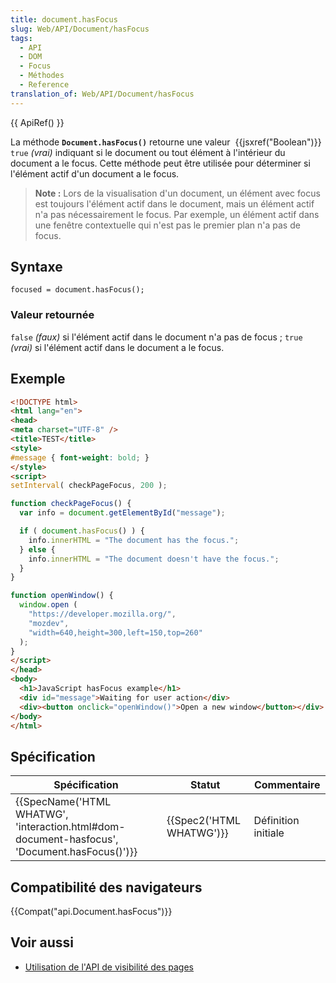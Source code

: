 ```yaml
---
title: document.hasFocus
slug: Web/API/Document/hasFocus
tags:
  - API
  - DOM
  - Focus
  - Méthodes
  - Reference
translation_of: Web/API/Document/hasFocus
---
```

{{ ApiRef() }}

La méthode **`Document.hasFocus()`** retourne une valeur  {{jsxref("Boolean")}} `true` _(vrai)_ indiquant si le document ou tout élément à l'intérieur du document a le focus. Cette méthode peut être utilisée pour déterminer si l'élément actif d'un document a le focus.

> **Note :** Lors de la visualisation d'un document, un élément avec focus est toujours l'élément actif dans le document, mais un élément actif n'a pas nécessairement le focus. Par exemple, un élément actif dans une fenêtre contextuelle qui n'est pas le premier plan n'a pas de focus.

## Syntaxe

    focused = document.hasFocus();

### Valeur retournée

`false` _(faux)_ si l'élément actif dans le document n'a pas de focus ; `true` _(vrai)_ si l'élément actif dans le document a le focus.

## Exemple

```html
<!DOCTYPE html>
<html lang="en">
<head>
<meta charset="UTF-8" />
<title>TEST</title>
<style>
#message { font-weight: bold; }
</style>
<script>
setInterval( checkPageFocus, 200 );

function checkPageFocus() {
  var info = document.getElementById("message");

  if ( document.hasFocus() ) {
    info.innerHTML = "The document has the focus.";
  } else {
    info.innerHTML = "The document doesn't have the focus.";
  }
}

function openWindow() {
  window.open (
    "https://developer.mozilla.org/",
    "mozdev",
    "width=640,height=300,left=150,top=260"
  );
}
</script>
</head>
<body>
  <h1>JavaScript hasFocus example</h1>
  <div id="message">Waiting for user action</div>
  <div><button onclick="openWindow()">Open a new window</button></div>
</body>
</html>
```

## Spécification

| Spécification                                                                                                                | Statut                           | Commentaire         |
| ---------------------------------------------------------------------------------------------------------------------------- | -------------------------------- | ------------------- |
| {{SpecName('HTML WHATWG', 'interaction.html#dom-document-hasfocus', 'Document.hasFocus()')}} | {{Spec2('HTML WHATWG')}} | Définition initiale |

## Compatibilité des navigateurs

{{Compat("api.Document.hasFocus")}}

## Voir aussi

- [Utilisation de l'API de visibilité des pages](/fr/docs/Web/API/Page_Visibility_API)
